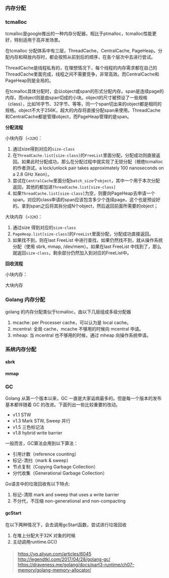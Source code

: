 ### 内存分配

### tcmalloc

tcmalloc是google推出的一种内存分配器，相比于ptmalloc，tcmalloc性能更好，特别适用于高并发场景。

在tcmalloc 分配体系中有三层，ThreadCache，CentralCache, PageHeap。分配内存和释放内存时，都会按照从前到后的顺序，在各个层次中去进行尝试。

ThreadCache是线程私有的，在理想情况下，每个线程的内存需求都在自己的ThreadCache里面完成，线程之间不需要竞争，非常高效。而CentralCache和PageHeap则是全局的。

在tcmalloc具体分配时，会以object或span的形式分配内存。span是连续page的内存，而object则是由span切成的小块。object的尺寸被预设了一些规格（class），比如16字节、32字节、等等，同一个span切出来的object都是相同的规格。object不大于256K，超大的内存将直接分配span来使用。ThreadCache和CentralCache都是管理object，而PageHeap管理的是span。



**分配流程**

小块内存（`<32K`)：

1. 通过size得到对应的`size-class`
2. 在`ThreadCache.list[size-class]`的`FreeList`里面分配，分配成功则直接返回。如果此时分配成功，那么在分配过程中就实现了无锁分配（根绝tcmalloc的作者测试，a lock/unlock pair takes approximately 100 nanoseconds on a 2.8 GHz Xeon）。
3. 尝试在`CentralCache`里面分配`batch_size`个`object`，其中一个用于本次分配返回，其他的都加进`ThreadCache.list[size-class]`
4. 如果`ThreadCache.list[size-class]`为空，则要向PageHeap去申请一个span。对应的class申请的span应该包含多少个连续page，这个也是预设好的。拿到span之后将其拆分成N个object，然后返回前面所需要的object；

大块内存（`>32K`)：

1. 通过size 得到对应的`size-class`
1. `PageHeap.list[size-class]`的`FreeList`里面分配，分配成功直接返回。
1. 如果找不到，则在last FreeList 中进行查找，如果仍然找不到，就从操作系统分配（使用 sbrk, mmap, /dev/mem）。如果在last FreeList 中找到了，那么就返回`size-class`，剩余部分仍然加入到对应的FreeList中。

**回收流程**

小块内存：

大块内存

### Golang 内存分配

golang 的内存分配类似于tcmalloc，由以下几层组成多级分配器

1. mcache: per Processer cache，可以认为是 local cache。
1. mcentral: 全局 cache，mcache 不够用的时候向 mcentral 申请。
1. mheap: 当 mcentral 也不够用的时候，通过 mheap 向操作系统申请。


### 系统内存分配

#### sbrk 

#### mmap

### GC

Golang 从第一个版本以来，GC 一直是大家诟病最多的。但是每一个版本的发布基本都伴随着 GC 的改进。下面列出一些比较重要的改动。

- v1.1 STW
- v1.3 Mark STW, Sweep 并行
- v1.5 三色标记法
- v1.8 hybrid write barrier

一般而言，GC算法会用到以下算法：

- 引用计数（reference counting）
- 标记-清扫（mark & sweep）
- 节点复制（Copying Garbage Collection）
- 分代收集（Generational Garbage Collection）

Go语言中的垃圾回收有以下特点:

1. 标记-清除 mark and sweep that uses a write barrier
2. 不分代，不压缩 non-generational and non-compacting


#### gcStart 

在以下两种情况下，会去调用gcStart函数，尝试进行垃圾回收

1. 在堆上分配大于32K 对象的时候
2. 主动调用runtime.GC()


####


> https://yq.aliyun.com/articles/6045
> http://legendtkl.com/2017/04/28/golang-gc/
> https://draveness.me/golang/docs/part3-runtime/ch07-memory/golang-memory-allocator/